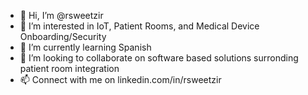 - 👋 Hi, I’m @rsweetzir
- 👀 I’m interested in IoT, Patient Rooms, and Medical Device Onboarding/Security
- 🌱 I’m currently learning Spanish
- 💞️ I’m looking to collaborate on software based solutions surronding patient room integration
- 📫 Connect with me on linkedin.com/in/rsweetzir
<!---
rsweetzir/rsweetzir is a ✨ special ✨ repository because its `README.md` (this file) appears on your GitHub profile.
You can click the Preview link to take a look at your changes.
--->
